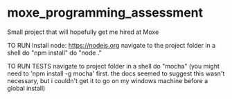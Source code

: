 # moxe_programming_assessment
 Small project that will hopefully get me hired at Moxe

TO RUN
Install node: https://nodejs.org
navigate to the project folder in a shell
do "npm install"
do "node ."

TO RUN TESTS
navigate to project folder in a shell
do "mocha"
(you might need to 'npm install -g mocha' first.  the docs seemed to suggest this wasn't necessary, but i couldn't get it to go on my windows machine before a global install)
